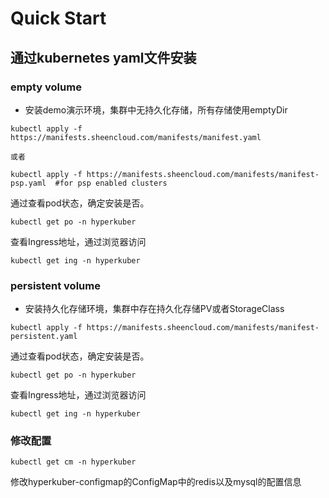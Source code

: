 # Quick Start

## 通过kubernetes yaml文件安装
### empty volume
* 安装demo演示环境，集群中无持久化存储，所有存储使用emptyDir
```
kubectl apply -f https://manifests.sheencloud.com/manifests/manifest.yaml

或者

kubectl apply -f https://manifests.sheencloud.com/manifests/manifest-psp.yaml  #for psp enabled clusters
```
通过查看pod状态，确定安装是否。
```
kubectl get po -n hyperkuber
```
查看Ingress地址，通过浏览器访问
```
kubectl get ing -n hyperkuber
```

### persistent volume
* 安装持久化存储环境，集群中存在持久化存储PV或者StorageClass
```
kubectl apply -f https://manifests.sheencloud.com/manifests/manifest-persistent.yaml
```
通过查看pod状态，确定安装是否。
```
kubectl get po -n hyperkuber
```
查看Ingress地址，通过浏览器访问
```
kubectl get ing -n hyperkuber
```
### 修改配置

```
kubectl get cm -n hyperkuber
```
修改hyperkuber-configmap的ConfigMap中的redis以及mysql的配置信息
